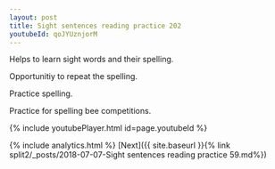 ```yaml
---
layout: post
title: Sight sentences reading practice 202
youtubeId: qoJYUznjorM
---
```

 
 
Helps to learn sight words and their spelling.

Opportunitiy to repeat the spelling. 

Practice spelling. 
 
Practice for spelling bee competitions. 
 
{% include youtubePlayer.html id=page.youtubeId %}
 
 
{% include analytics.html %} 
[Next]({{ site.baseurl }}{% link  split2/_posts/2018-07-07-Sight sentences reading practice 59.md%})
 
